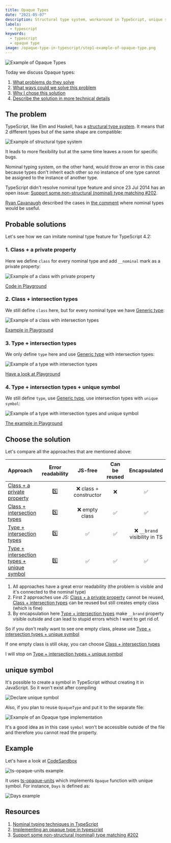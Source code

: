 ```yaml
---
title: Opaque Types
date: "2021-05-07"
description: Structural type system, workaround in TypeScript, unique symbol and code examples
labels:
  - typescript
keywords:
  - typescript
  - opaque type
image: /opaque-type-in-typescript/step1-example-of-opaque-type.png
---
```


![Example of Opaque Types](/opaque-type-in-typescript/step1-example-of-opaque-type.png)

Today we discuss Opaque types:

1. [What problems do they solve](/2021-05-07-opaque-type-in-typescript/#the-problem)
2. [What ways could we solve this problem](/2021-05-07-opaque-type-in-typescript/#probable-solutions)
3. [Why I chose this solution](/2021-05-07-opaque-type-in-typescript/#probable-solutions)
4. [Describe the solution in more technical details](/2021-05-07-opaque-type-in-typescript/#unique-symbol)

## The problem

TypeScript, like Elm and Haskell, has a [structural type system](https://www.typescriptlang.org/docs/handbook/type-compatibility.html). It means that 2 different types but of the same shape are compatible:

![Example of structural type system](/opaque-type-in-typescript/step2-structural-type-system-example.png)

It leads to more flexibility but at the same time leaves a room for specific bugs.

Nominal typing system, on the other hand, would throw an error in this case because types don't inherit each other so no instance of one type cannot be assigned to the instance of another type.

TypeScript didn't resolve nominal type feature and since 23 Jul 2014 has an open issue: [Support some non-structural (nominal) type matching #202](https://github.com/microsoft/TypeScript/issues/202).

[Ryan Cavanaugh](https://github.com/RyanCavanaugh) described the cases in [the comment](https://github.com/Microsoft/TypeScript/issues/202#issuecomment-329914167) where nominal types would be useful.

## Probable solutions

Let's see how we can imitate nominal type feature for TypeScript 4.2:

### 1. Class + a private property

Here we define `class` for every nominal type and add `__nominal` mark as a private property:

![Example of a class with private property](/opaque-type-in-typescript/step3-class-with-private-property.png)

[Code in Playground](https://www.typescriptlang.org/play?#code/MYGwhgzhAECqDKARaBvAUNaAHATgSwDcwAXAU2gH0KA7AewFs9qwQAuaA2vAEwG4NowWtQjEcAV2DFaOABRZxAIxB5gHFuNLtq4+otI4AlKgC+-E2jShIMAKKwASqgG5CJclTqNmbDlz4CQiJiktJyCsqq6iCa2rr6Rqbmltyk1jjkIKTE0OIQ3OwIiPyp6ZnZ0KTiOOz2DvxoAPSN0IAy5E0tACoAnljkAOR1-dB4MHQ5NngA5szK5NLQxL0DRf0AdB3QPX0wABZgBOQQpFhgOO7QpeDnxHjCMLQAZtBg2PhEZG+0fThL0P2eBhMFj9NB5bjQAC8lWq-CqOChuXyvCAA)

### 2. Class + intersection types

We still define `class` here, but for every nominal type we have [Generic type](https://www.typescriptlang.org/docs/handbook/2/generics.html):

![Example of a class with intersection types](/opaque-type-in-typescript/step3-class-with-intersection-types.png)

[Example in Playground](https://www.typescriptlang.org/play?#code/MYGwhgzhAEDCCuAnRBTAdsAngHgCrRQA8AXdAExgmMQEs0BzAPmgG8AoaaAB1oDcxS0SAC5ouANxsAvmzbFMXFNACqAZQAi0ALzQ08ALYAjFImgAyOElQYcAIjXrbjOQqUBRZQCVtug8dMWCMjoWNi2Hp5OsmQooGCo0CAoxNDwEGSiDpIxcQlJKShIohGSbAD0ZdCAMuTllbiu0ADkEY3QNDBoAPYpkBA09GhghknQxJ2jDY0OjQB0tZz1ik0tbR3dQlD9g8NKYxNLjUHWofYaTrPznGKuMJ0AZtyInYqI8k2QrfFKdMCd+lwCGg7OYVK5XRZKRrhLy2VrtXTrXpbIYjPbyA6nRyNNhpMg+QqISQEny48RAA)

### 3. Type + intersection types

We only define `type` here and use [Generic type](https://www.typescriptlang.org/docs/handbook/2/generics.html) with intersection types:

![Example of a type with intersection types](/opaque-type-in-typescript/step3-type-with-intersection-types.png)

[Have a look at Playground](https://www.typescriptlang.org/play?#code/C4TwDgpgBAQgTgQwHYBMA8BpANFAKgPigF4oMoAyKAbygH1aAjRVALjygF8AoL0SKAKoBlACLFYzdEgCuAWwYQ4OAETCRy-L3DQAogIBK4+MilyFSqMr36NPFBADGAGwRxoTiMCjSAzijZqANxc9s6u7p5QENJwbNbBXAD0iVCAMuRQPgD2shCZSNAOyN4+0ACWXgzSXuVQKJkQPkgA5F4QAB6lPsBcvigAdPRMJjzJaUkpuNpQTdZNUJ1QSJleCD4+pQDmSAgMHlDAmftTTWpNfeNQeMez8z6Ly1Cr61s7ewdH-E00g5JsqqLKQKcM4XS5XSB3TIAMygYDgmUgcFA0x+Jjm4XmSAc2TACGApV2EHOozBl0mnysBmUcwWSxWa0220J+0OfGgTX+6iaPT84micGC-PEvWCQA)

### 4. Type + intersection types + unique symbol

We still define `type`, use [Generic type](https://www.typescriptlang.org/docs/handbook/2/generics.html), use intersection types with `unique symbol`:

![Example of a type with intersection types and unique symbol](/opaque-type-in-typescript/step3-intersection-types-brands-and-unique-symbol.png)

[The example in Playground](https://www.typescriptlang.org/play?#code/CYUwxgNghgTiAEYD2A7AzgF3gIxlFwAXPAK4oCWAjiQmgJ4C22SEA3AFDsZ0AOCAQngIAeANIAaeABUAfPAC88UfABk8AN7w4UYKgh14AbVz5gAXWJT4AX07c+8AKoBlACIL4g08JQkmIGEkAIhdXIJkuXgQAUUcAJQ8vEV9-QPgg2LjwzlBIWAQIECwSNCInNw5c6Dh4QqwQEhhiTI52AHo2+EAZcnbOqSj4AHJMwfhyNHgUJCwoNDRyAHMUKGxC+AwkdYHB0MGAOl74aW2RsYmpmbnF5dWEDa2HQc1tXRR9IxMCC3TQoNYbfaHI7HPgTJAAM3gPBgSD4MG4Q2MQnMo3yYxQyAYPCgGHItwOHWBwP6jwy8SCo3Gk2m8Fm8yWKzW93sCEGITcFPYJWAHgaMA4fI83I4QA)

## Choose the solution

Let's compare all the approaches that are mentioned above:

| Approach                                                                                                                      | Error readability |        JS-free         | Can be reused |         Encapsulated          |
| :---------------------------------------------------------------------------------------------------------------------------- | :---------------: | :--------------------: | :-----------: | :---------------------------: |
| [Class + a private property](/2021-05-07-opaque-type-in-typescript/#1-class--a-private-property)                              |        5️⃣         | ❌ class + constructor |      ❌       |              ✅               |
| [Class + intersection types](/2021-05-07-opaque-type-in-typescript/#2-class--intersection-types)                              |        5️⃣         |     ❌ empty class     |      ✅       |              ✅               |
| [Type + intersection types](/2021-05-07-opaque-type-in-typescript/#3-type--intersection-types)                                |        5️⃣         |           ✅           |      ✅       | ❌ `__brand` visibility in TS |
| [Type + intersection types + unique symbol](/2021-05-07-opaque-type-in-typescript/#4-type--intersection-types--unique-symbol) |        5️⃣         |           ✅           |      ✅       |              ✅               |

1. All approaches have a great error readability (the problem is visible and it's connected to the nominal type)
2. First 2 approaches use JS: [Class + a private property](/2021-05-07-opaque-type-in-typescript/#1-class--a-private-property) cannot be reused, [Class + intersection types](/2021-05-07-opaque-type-in-typescript/#2-class--intersection-types) can be reused but still creates empty class (which is fine)
3. By encapsulation here [Type + intersection types](/2021-05-07-opaque-type-in-typescript/#3-type--intersection-types) make `__brand` property visible outside and can lead to stupid errors which I want to get rid of.

So if you don't really want to see one empty class, please use [Type + intersection types + unique symbol](/2021-05-07-opaque-type-in-typescript/#4-type--intersection-types--unique-symbol)

If one empty class is still okay, you can choose [Class + intersection types](/2021-05-07-opaque-type-in-typescript/#2-class--intersection-types)

I will stop on [Type + intersection types + unique symbol](/2021-05-07-opaque-type-in-typescript/#4-type--intersection-types--unique-symbol)

## unique symbol

It's possible to create a symbol in TypeScript without creating it in JavaScript. So it won't exist after compiling

![Declare unique symbol](/opaque-type-in-typescript/step4-declare-unique-symbol.png)

Also, if you plan to reuse `OpaqueType` and put it to the separate file:

![Example of an Opaque type implementation](/opaque-type-in-typescript/step4-opaque-type.png)

It's a good idea as in this case `symbol` won't be accessible outside of the file and therefore you cannot read the property.

## Example

Let's have a look at [CodeSandbox](https://codesandbox.io/s/ts-opaque-units-6j3ti?file=/src/index.ts)

![ts-opaque-units example](/opaque-type-in-typescript/step5-ts-opaque-units-example.png)

It uses [ts-opaque-units](https://www.npmjs.com/package/ts-opaque-units) which implements `Opaque` function with unique symbol. For instance, `Days` is defined as:

![Days example](/opaque-type-in-typescript/step6-days-example.png)

## Resources

1. [Nominal typing techniques in TypeScript](https://michalzalecki.com/nominal-typing-in-typescript/)
2. [Implementing an opaque type in typescript](https://evertpot.com/opaque-ts-types/)
3. [Support some non-structural (nominal) type matching #202](https://github.com/Microsoft/TypeScript/issues/202)
